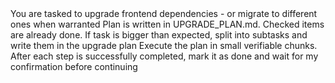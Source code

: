 <task>
You are tasked to upgrade frontend dependencies - or migrate to different ones when warranted
</task>
<plan>
Plan is written in UPGRADE_PLAN.md. Checked items are already done. If task is bigger than expected, split into subtasks and write them in the upgrade plan
</plan>
<execute>
Execute the plan in small verifiable chunks. After each step is successfully completed, mark it as done and wait for my confirmation before continuing
</execute>